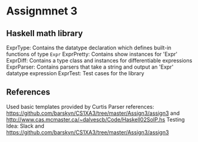# Assignmnet 3
## Haskell math library
ExprType: Contains the datatype declaration which defines built-in functions of type `Expr`
ExprPretty: Contains show instances for 'Expr'
ExprDiff: Contains a type class and instances for
differentiable expressions
ExprParser: Contains parsers that take a string and output an 'Expr' datatype expression
ExprTest: Test cases for the library

## References
Used basic templates provided by Curtis
Parser references: https://github.com/barskyn/CS1XA3/tree/master/Assign3/assign3 and http://www.cas.mcmaster.ca/~dalvescb/Code/Haskell02SolP.hs
Testing Idea: Slack and https://github.com/barskyn/CS1XA3/tree/master/Assign3/assign3
